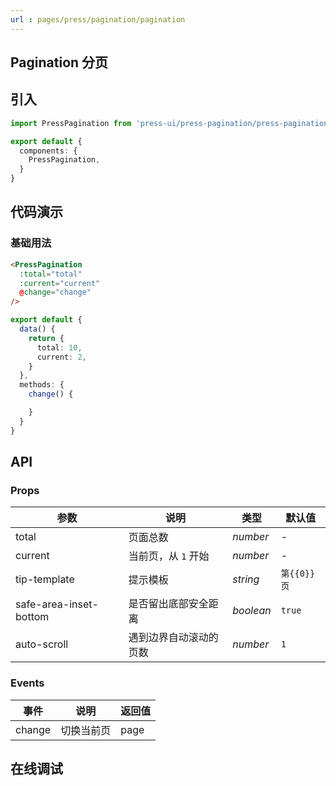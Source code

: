 ```yaml
---
url : pages/press/pagination/pagination
---
```


## Pagination 分页


## 引入

```ts
import PressPagination from 'press-ui/press-pagination/press-pagination.vue';

export default {
  components: {
    PressPagination,
  }
}
```

## 代码演示

### 基础用法


```html
<PressPagination
  :total="total"
  :current="current"
  @change="change"
/>
```

```ts
export default {
  data() {
    return {
      total: 10,
      current: 2,
    }
  },
  methods: {
    change() {

    }
  }
}
```

## API

### Props


| 参数                   | 说明                   | 类型      | 默认值                       |
| ---------------------- | ---------------------- | --------- | ---------------------------- |
| total                  | 页面总数               | _number_  | -                            |
| current                | 当前页，从 `1` 开始    | _number_  | -                            |
| tip-template           | 提示模板               | _string_  | <code v-pre>第{{0}}页</code> |
| safe-area-inset-bottom | 是否留出底部安全距离   | _boolean_ | `true`                       |
| auto-scroll            | 遇到边界自动滚动的页数 | _number_  | `1`                          |


###  Events

| 事件   | 说明       | 返回值 |
| ------ | ---------- | ------ |
| change | 切换当前页 | page   |

## 在线调试

<debug-online />
